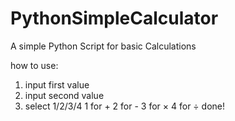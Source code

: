 # PythonSimpleCalculator
A simple Python Script for basic Calculations

how to use:
1) input first value
2) input second value
3) select 1/2/3/4 
  1 for +
  2 for -
  3 for ×
  4 for ÷
done!
